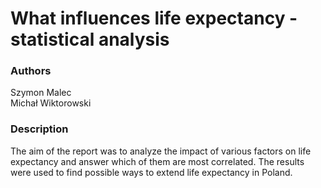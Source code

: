 # What influences life expectancy - statistical analysis
 
### Authors
Szymon Malec <br>
Michał Wiktorowski
 
### Description
The aim of the report was to analyze the impact of various factors on life expectancy and answer which of them are most correlated. The results were used to find possible ways to extend life expectancy in Poland.
